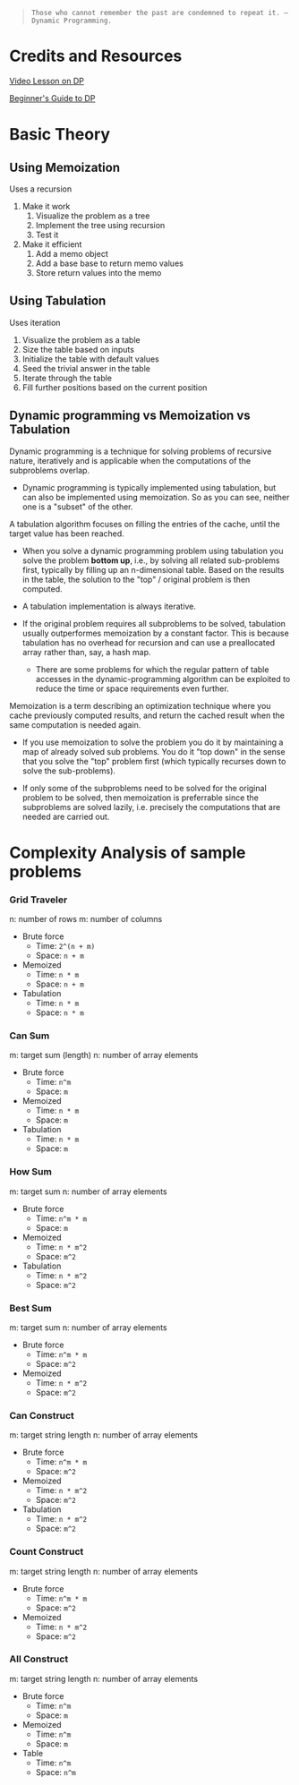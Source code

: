 > `Those who cannot remember the past are condemned to repeat it. — Dynamic Programming.`

# **Credits and Resources**

[Video Lesson on DP](https://www.youtube.com/watch?v=oBt53YbR9Kk, "Video Lesson on DP")

[Beginner's Guide to DP](https://leetcode.com/problems/min-cost-climbing-stairs/discuss/773865/A-Beginner's-Guide-on-DP-validation-and-How-to-come-up-with-a-Recursive-solution-Python-3, "Beginner's Guide to DP")

# **Basic Theory**

## **Using Memoization**

Uses a recursion

1. Make it work
   1. Visualize the problem as a tree
   2. Implement the tree using recursion
   3. Test it
2. Make it efficient
   1. Add a memo object
   2. Add a base base to return memo values
   3. Store return values into the memo

## **Using Tabulation**

Uses iteration

1. Visualize the problem as a table
2. Size the table based on inputs
3. Initialize the table with default values
4. Seed the trivial answer in the table
5. Iterate through the table
6. Fill further positions based on the current position

## **Dynamic programming vs Memoization vs Tabulation**

Dynamic programming is a technique for solving problems of recursive nature, iteratively and is applicable when the computations of the subproblems overlap.

- Dynamic programming is typically implemented using tabulation, but can also be implemented using memoization. So as you can see, neither one is a "subset" of the other.

A tabulation algorithm focuses on filling the entries of the cache, until the target value has been reached.

- When you solve a dynamic programming problem using tabulation you solve the problem **bottom up**, i.e., by solving all related sub-problems first, typically by filling up an n-dimensional table. Based on the results in the table, the solution to the "top" / original problem is then computed.

- A tabulation implementation is always iterative.

- If the original problem requires all subproblems to be solved, tabulation usually outperformes memoization by a constant factor. This is because tabulation has no overhead for recursion and can use a preallocated array rather than, say, a hash map.

  - There are some problems for which the regular pattern of table accesses in the dynamic-programming algorithm can be exploited to reduce the time or space requirements even further.

Memoization is a term describing an optimization technique where you cache previously computed results, and return the cached result when the same computation is needed again.

- If you use memoization to solve the problem you do it by maintaining a map of already solved sub problems. You do it "top down" in the sense that you solve the "top" problem first (which typically recurses down to solve the sub-problems).

- If only some of the subproblems need to be solved for the original problem to be solved, then memoization is preferrable since the subproblems are solved lazily, i.e. precisely the computations that are needed are carried out.

# **Complexity Analysis of sample problems**

### Grid Traveler

n: number of rows
m: number of columns

- Brute force
  - Time: `2^(n + m)`
  - Space: `n + m`
- Memoized
  - Time: `n * m`
  - Space: `n + m`
- Tabulation
  - Time: `n * m`
  - Space: `n * m`

### Can Sum

m: target sum (length)
n: number of array elements

- Brute force
  - Time: `n^m`
  - Space: `m`
- Memoized
  - Time: `n * m`
  - Space: `m`
- Tabulation
  - Time: `n * m`
  - Space: `m`

### How Sum

m: target sum
n: number of array elements

- Brute force
  - Time: `n^m * m`
  - Space: `m`
- Memoized
  - Time: `n * m^2`
  - Space: `m^2`
- Tabulation
  - Time: `n * m^2`
  - Space: `m^2`

### Best Sum

m: target sum
n: number of array elements

- Brute force
  - Time: `n^m * m`
  - Space: `m^2`
- Memoized
  - Time: `n * m^2`
  - Space: `m^2`

### Can Construct

m: target string length
n: number of array elements

- Brute force
  - Time: `n^m * m`
  - Space: `m^2`
- Memoized
  - Time: `n * m^2`
  - Space: `m^2`
- Tabulation
  - Time: `n * m^2`
  - Space: `m^2`

### Count Construct

m: target string length
n: number of array elements

- Brute force
  - Time: `n^m * m`
  - Space: `m^2`
- Memoized
  - Time: `n * m^2`
  - Space: `m^2`

### All Construct

m: target string length
n: number of array elements

- Brute force
  - Time: `n^m`
  - Space: `m`
- Memoized
  - Time: `n^m`
  - Space: `m`
- Table
  - Time: `n^m`
  - Space: `n^m`
